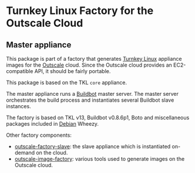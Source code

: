 Turnkey Linux Factory for the Outscale Cloud
============================================
Master appliance
----------------

This package is part of a factory that generates
[Turnkey Linux](http://turnkeylinux.org) appliance images for the
[Outscale](http://www.outscale.com) cloud. Since the Outscale cloud
provides an EC2-compatible API, it should be fairly portable.

This package is based on the TKL `core` appliance.

The master appliance runs a [Buildbot](http://buildbot.net) master
server. The master server orchestrates the build process and
instantiates several Buildbot slave instances.

The factory is based on TKL v13, Buildbot v0.8.6p1, Boto and miscellaneous
packages included in [Debian](http://www.debian.org) Wheezy.

Other factory components:
 * [outscale-factory-slave](http://github.com/nodalink/outscale-factory-slave):
the slave appliance which is instantiated on-demand on the cloud.
 * [outscale-image-factory](http://github.com/nodalink/outscale-image-factory):
various tools used to generate images on the Outscale cloud.

